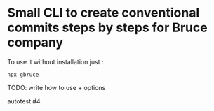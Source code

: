 # Small CLI to create conventional commits steps by steps for Bruce company

To use it without installation just : 
```
npx gbruce
```

TODO: write how to use + options

autotest #4
